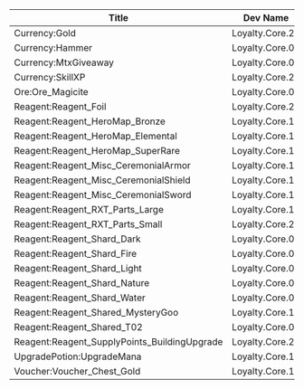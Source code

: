 | Title | Dev Name | Quantity | Currency | Currency Sub Type | Price |
| ----- | -------- | -------- | -------- | ----------------- | ----- |
| Currency:Gold | Loyalty.Core.22 | -1 | GameItem | Reagent:Reagent_Loyalty | 1 |
| Currency:Hammer | Loyalty.Core.07 | -1 | GameItem | Reagent:Reagent_Loyalty | 1 |
| Currency:MtxGiveaway | Loyalty.Core.08 | -1 | GameItem | Reagent:Reagent_Loyalty | 1 |
| Currency:SkillXP | Loyalty.Core.23 | -1 | GameItem | Reagent:Reagent_Loyalty | 1 |
| Ore:Ore_Magicite | Loyalty.Core.09 | -1 | GameItem | Reagent:Reagent_Loyalty | 1 |
| Reagent:Reagent_Foil | Loyalty.Core.24 | -1 | GameItem | Reagent:Reagent_Loyalty | 1 |
| Reagent:Reagent_HeroMap_Bronze | Loyalty.Core.12 | -1 | GameItem | Reagent:Reagent_Loyalty | 3 |
| Reagent:Reagent_HeroMap_Elemental | Loyalty.Core.13 | -1 | GameItem | Reagent:Reagent_Loyalty | 1 |
| Reagent:Reagent_HeroMap_SuperRare | Loyalty.Core.14 | -1 | GameItem | Reagent:Reagent_Loyalty | 3 |
| Reagent:Reagent_Misc_CeremonialArmor | Loyalty.Core.15 | -1 | GameItem | Reagent:Reagent_Loyalty | 25 |
| Reagent:Reagent_Misc_CeremonialShield | Loyalty.Core.16 | -1 | GameItem | Reagent:Reagent_Loyalty | 7 |
| Reagent:Reagent_Misc_CeremonialSword | Loyalty.Core.17 | -1 | GameItem | Reagent:Reagent_Loyalty | 2 |
| Reagent:Reagent_RXT_Parts_Large | Loyalty.Core.19 | -1 | GameItem | Reagent:Reagent_Loyalty | 10 |
| Reagent:Reagent_RXT_Parts_Small | Loyalty.Core.20 | -1 | GameItem | Reagent:Reagent_Loyalty | 1 |
| Reagent:Reagent_Shard_Dark | Loyalty.Core.01 | -1 | GameItem | Reagent:Reagent_Loyalty | 1 |
| Reagent:Reagent_Shard_Fire | Loyalty.Core.02 | -1 | GameItem | Reagent:Reagent_Loyalty | 1 |
| Reagent:Reagent_Shard_Light | Loyalty.Core.03 | -1 | GameItem | Reagent:Reagent_Loyalty | 1 |
| Reagent:Reagent_Shard_Nature | Loyalty.Core.04 | -1 | GameItem | Reagent:Reagent_Loyalty | 1 |
| Reagent:Reagent_Shard_Water | Loyalty.Core.05 | -1 | GameItem | Reagent:Reagent_Loyalty | 1 |
| Reagent:Reagent_Shared_MysteryGoo | Loyalty.Core.18 | -1 | GameItem | Reagent:Reagent_Loyalty | 15 |
| Reagent:Reagent_Shared_T02 | Loyalty.Core.06 | -1 | GameItem | Reagent:Reagent_Loyalty | 1 |
| Reagent:Reagent_SupplyPoints_BuildingUpgrade | Loyalty.Core.21 | -1 | GameItem | Reagent:Reagent_Loyalty | 1 |
| UpgradePotion:UpgradeMana | Loyalty.Core.10 | -1 | GameItem | Reagent:Reagent_Loyalty | 1 |
| Voucher:Voucher_Chest_Gold | Loyalty.Core.11 | -1 | GameItem | Reagent:Reagent_Loyalty | 5 |
